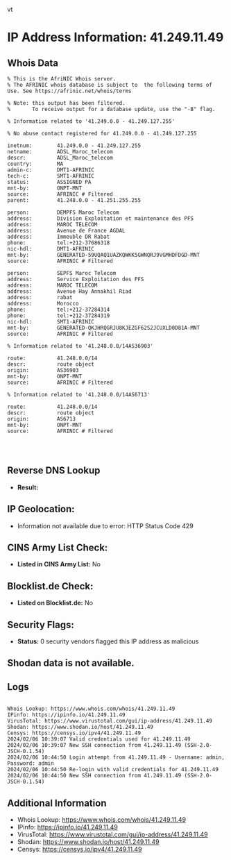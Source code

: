 vt
# IP Address Information: 41.249.11.49

## Whois Data
```
% This is the AfriNIC Whois server.
% The AFRINIC whois database is subject to  the following terms of Use. See https://afrinic.net/whois/terms

% Note: this output has been filtered.
%       To receive output for a database update, use the "-B" flag.

% Information related to '41.249.0.0 - 41.249.127.255'

% No abuse contact registered for 41.249.0.0 - 41.249.127.255

inetnum:        41.249.0.0 - 41.249.127.255
netname:        ADSL_Maroc_telecom
descr:          ADSL_Maroc_telecom
country:        MA
admin-c:        DMT1-AFRINIC
tech-c:         SMT1-AFRINIC
status:         ASSIGNED PA
mnt-by:         ONPT-MNT
source:         AFRINIC # Filtered
parent:         41.248.0.0 - 41.251.255.255

person:         DEMPFS Maroc Telecom
address:        Division Exploitation et maintenance des PFS
address:        MAROC TELECOM
address:        Avenue de France AGDAL
address:        Immeuble DR Rabat
phone:          tel:+212-37686318
nic-hdl:        DMT1-AFRINIC
mnt-by:         GENERATED-59UQAQ1UAZKQWKK5GWNQRJ9VGMHDFDGD-MNT
source:         AFRINIC # Filtered

person:         SEPFS Maroc Telecom
address:        Service Exploitation des PFS
address:        MAROC TELECOM
address:        Avenue Hay Annakhil Riad
address:        rabat
address:        Morocco
phone:          tel:+212-37284314
phone:          tel:+212-37284319
nic-hdl:        SMT1-AFRINIC
mnt-by:         GENERATED-QKJHRQGRJU8KJEZGF62S2JCUXLD0D81A-MNT
source:         AFRINIC # Filtered

% Information related to '41.248.0.0/14AS36903'

route:          41.248.0.0/14
descr:          route object
origin:         AS36903
mnt-by:         ONPT-MNT
source:         AFRINIC # Filtered

% Information related to '41.248.0.0/14AS6713'

route:          41.248.0.0/14
descr:          route object
origin:         AS6713
mnt-by:         ONPT-MNT
source:         AFRINIC # Filtered




```
## Reverse DNS Lookup
- **Result:** 

## IP Geolocation:
- Information not available due to error: HTTP Status Code 429

## CINS Army List Check:
- **Listed in CINS Army List:** 
No

## Blocklist.de Check:
- **Listed on Blocklist.de:** 
No

## Security Flags:
- **Status:** 0 security vendors flagged this IP address as malicious

## Shodan data is not available.

## Logs
```

Whois Lookup: https://www.whois.com/whois/41.249.11.49
IPinfo: https://ipinfo.io/41.249.11.49
VirusTotal: https://www.virustotal.com/gui/ip-address/41.249.11.49
Shodan: https://www.shodan.io/host/41.249.11.49
Censys: https://censys.io/ipv4/41.249.11.49
2024/02/06 10:39:07 Valid credentials used for 41.249.11.49
2024/02/06 10:39:07 New SSH connection from 41.249.11.49 (SSH-2.0-JSCH-0.1.54)
2024/02/06 10:44:50 Login attempt from 41.249.11.49 - Username: admin, Password: admin
2024/02/06 10:44:50 Re-login with valid credentials for 41.249.11.49
2024/02/06 10:44:50 New SSH connection from 41.249.11.49 (SSH-2.0-JSCH-0.1.54)

```
## Additional Information
- Whois Lookup: https://www.whois.com/whois/41.249.11.49
- IPinfo: https://ipinfo.io/41.249.11.49
- VirusTotal: https://www.virustotal.com/gui/ip-address/41.249.11.49
- Shodan: https://www.shodan.io/host/41.249.11.49
- Censys: https://censys.io/ipv4/41.249.11.49

